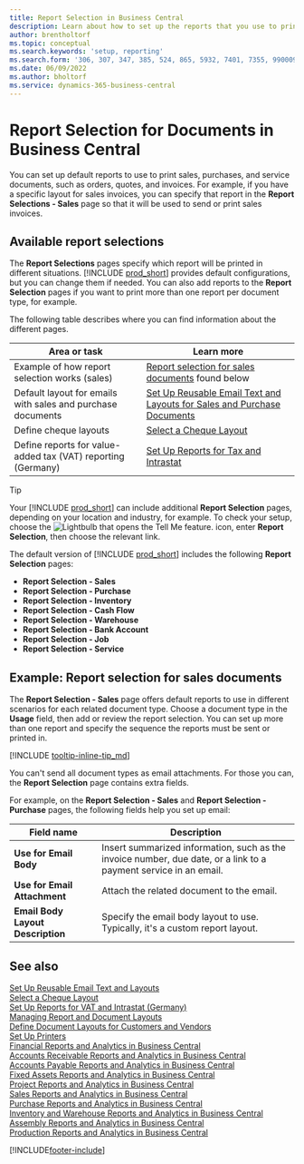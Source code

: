 ```yaml
---
title: Report Selection in Business Central
description: Learn about how to set up the reports that you use to print various types of documents in Business Central.
author: brentholtorf
ms.topic: conceptual
ms.search.keywords: 'setup, reporting'
ms.search.form: '306, 307, 347, 385, 524, 865, 5932, 7401, 7355, 99000917'
ms.date: 06/09/2022
ms.author: bholtorf
ms.service: dynamics-365-business-central
---
```

# Report Selection for Documents in Business Central

You can set up default reports to use to print sales, purchases, and service documents, such as orders, quotes, and invoices. For example, if you have a specific layout for sales invoices, you can specify that report in the **Report Selections - Sales** page so that it will be used to send or print sales invoices.  

## Available report selections

The **Report Selections** pages specify which report will be printed in different situations. [!INCLUDE [prod_short](includes/prod_short.md)] provides default configurations, but you can change them if needed. You can also add reports to the **Report Selection** pages if you want to print more than one report per document type, for example. 

The following table describes where you can find information about the different pages.  

|Area or task  |Learn more|
|--------------|----------|
|Example of how report selection works (sales)|[Report selection for sales documents](#example-report-selection-for-sales-documents) found below|
|Default layout for emails with sales and purchase documents  |[Set Up Reusable Email Text and Layouts for Sales and Purchase Documents](admin-how-setup-email.md#set-up-reusable-email-texts-and-layouts) |
|Define cheque layouts     |[Select a Cheque Layout](finance-how-define-check-layouts.md) |
|Define reports for value-added tax (VAT) reporting (Germany)|[Set Up Reports for Tax and Intrastat](LocalFunctionality/Germany/how-to-set-up-reports-for-vat-and-intrastat.md) |

> [!TIP]
> Your [!INCLUDE [prod_short](includes/prod_short.md)] can include additional **Report Selection** pages, depending on your location and industry, for example. To check your setup, choose the ![Lightbulb that opens the Tell Me feature.](media/ui-search/search_small.png "Tell me what you want to do") icon, enter **Report Selection**, then choose the relevant link.

The default version of [!INCLUDE [prod_short](includes/prod_short.md)] includes the following **Report Selection** pages:

* **Report Selection - Sales**  
* **Report Selection - Purchase**  
* **Report Selection - Inventory**  
* **Report Selection - Cash Flow**  
* **Report Selection - Warehouse**  
* **Report Selection - Bank Account**  
* **Report Selection - Job**  
* **Report Selection - Service**

## Example: Report selection for sales documents

The **Report Selection - Sales** page offers default reports to use in different scenarios for each related document type. Choose a document type in the **Usage** field, then add or review the report selection. You can set up more than one report and specify the sequence the reports must be sent or printed in.  

[!INCLUDE [tooltip-inline-tip_md](includes/tooltip-inline-tip_md.md)]

You can't send all document types as email attachments. For those you can, the **Report Selection** page contains extra fields.  

For example, on the **Report Selection - Sales** and **Report Selection - Purchase** pages, the following fields help you set up email:

|Field name |Description  |
|-----------|-------------|
|**Use for Email Body**| Insert summarized information, such as the invoice number, due date, or a link to a payment service in an email.        |
|**Use for Email Attachment**| Attach the related document to the email.|
|**Email Body Layout Description**|Specify the email body layout to use. Typically, it's a custom report layout. |

## See also 

[Set Up Reusable Email Text and Layouts](admin-how-setup-email.md#set-up-reusable-email-texts-and-layouts)  
[Select a Cheque Layout](finance-how-define-check-layouts.md)  
[Set Up Reports for VAT and Intrastat (Germany)](LocalFunctionality/Germany/how-to-set-up-reports-for-vat-and-intrastat.md)  
[Managing Report and Document Layouts](ui-manage-report-layouts.md)  
[Define Document Layouts for Customers and Vendors](ui-define-customer-vendor-document-layouts.md)  
[Set Up Printers](ui-specify-printer-selection-reports.md)  
[Financial Reports and Analytics in Business Central](finance-reports.md)  
[Accounts Receivable Reports and Analytics in Business Central](receivables-reports.md)  
[Accounts Payable Reports and Analytics in Business Central](payables-reports.md)  
[Fixed Assets Reports and Analytics in Business Central](fa-reports.md)  
[Project Reports and Analytics in Business Central](project-reports.md)  
[Sales Reports and Analytics in Business Central](sales-reports.md)  
[Purchase Reports and Analytics in Business Central](purchase-reports.md)  
[Inventory and Warehouse Reports and Analytics in Business Central](inventory-WMS-reports.md)  
[Assembly Reports and Analytics in Business Central](assembly-reports.md)  
[Production Reports and Analytics in Business Central](production-reports.md)  

[!INCLUDE[footer-include](includes/footer-banner.md)]
